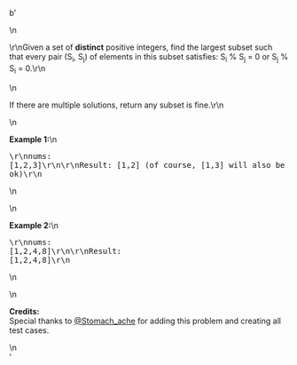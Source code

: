 b'<div class="question-description">\n<p><p>\r\nGiven a set of <b>distinct</b> positive integers, find the largest subset such that every pair (S<sub>i</sub>, S<sub>j</sub>) of elements in this subset satisfies: S<sub>i</sub> % S<sub>j</sub> = 0 or S<sub>j</sub> % S<sub>i</sub> = 0.\r\n</p>\n<p>If there are multiple solutions, return any subset is fine.\r\n</p>\n<p><b>Example 1:</b>\n<pre>\r\nnums: [1,2,3]\r\n\r\nResult: [1,2] (of course, [1,3] will also be ok)\r\n</pre>\n</p>\n<p><b>Example 2:</b>\n<pre>\r\nnums: [1,2,4,8]\r\n\r\nResult: [1,2,4,8]\r\n</pre>\n</p>\n<p><b>Credits:</b><br/>Special thanks to <a href="https://leetcode.com/stomach_ache">@Stomach_ache</a> for adding this problem and creating all test cases.</p></p>\n</div>'